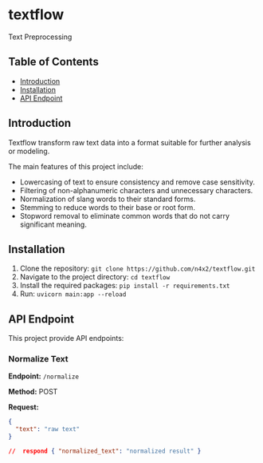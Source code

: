 # textflow
Text Preprocessing

## Table of Contents

- [Introduction](#introduction)
- [Installation](#installation)
- [API Endpoint](#api-endpoint)

## Introduction

Textflow transform raw text data into a format suitable for further analysis or modeling.

The main features of this project include:
- Lowercasing of text to ensure consistency and remove case sensitivity.
- Filtering of non-alphanumeric characters and unnecessary characters.
- Normalization of slang words to their standard forms.
- Stemming to reduce words to their base or root form.
- Stopword removal to eliminate common words that do not carry significant meaning.


## Installation
1. Clone the repository: `git clone https://github.com/n4x2/textflow.git`
2. Navigate to the project directory: `cd textflow`
3. Install the required packages: `pip install -r requirements.txt`
4. Run: `uvicorn main:app --reload`

## API Endpoint

This project provide API endpoints:

### Normalize Text

**Endpoint:** `/normalize`

**Method:** POST

**Request:**

```json
{
  "text": "raw text"
}

//  respond { "normalized_text": "normalized result" }
```

